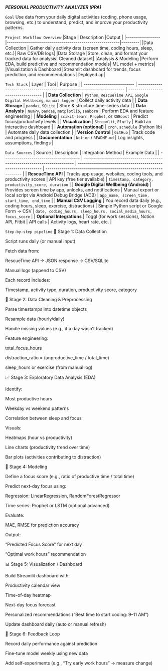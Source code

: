 ***PERSONAL PRODUCTIVITY ANALYZER (PPA)***

`Goal`
Use data from your daily digital activities (coding, phone usage, browsing, etc.) to understand, predict, and improve your productivity patterns.


`Project Workflow Overview`
|Stage	        | Description	                                          |Output |
|-----------------|--------------------------------------------------------|---------|
|Data Collection |	Gather daily activity data (screen time, coding hours, sleep, etc.)|	Raw CSV/DB logs|
|Data Storage	|Store, clean, and format your tracked data for analysis|	Cleaned dataset|
|Analysis & Modeling	|Perform EDA, build predictive and recommendation models|	ML model + metrics|
|Visualization & Dashboard	|Streamlit dashboard for trends, focus prediction, and recommendations	|Deployed ap|


`Tech Stack`
| Layer                     | Tool                                                                    | Purpose                             |
| ------------------------- | ----------------------------------------------------------------------- | ----------------------------------- |
| **Data Collection**       | `Python`, `RescueTime API`, `Google Digital Wellbeing`, `manual logger` | Collect daily activity data         |
| **Data Storage**          | `pandas`, `SQLite`                                                      | Store & structure time-series data  |
| **Data Analysis**         | `NumPy`, `pandas`, `matplotlib`, `seaborn`                              | Perform EDA and feature engineering |
| **Modeling**              | `scikit-learn`, `Prophet`, or `XGBoost`                                 | Predict focus/productivity levels   |
| **Visualization**         | `Streamlit`, `Plotly`                                                   | Build an interactive dashboard      |
| **Automation (optional)** | `cron`, `schedule` (Python lib)                                         | Automate daily data collection      |
| **Version Control**       | `GitHub`                                                                | Track code and progress             |
| **Documentation**         | `Notion` / `README.md`                                                  | Log insights, assumptions, findings |


`Data Sources`
| Source                                 | Description                                                               | Integration Method                                           | Example Data                                                       |
| -------------------------------------- | ------------------------------------------------------------------------- | ------------------------------------------------------------ | ------------------------------------------------------------------ |
| **RescueTime API**                     | Tracks app usage, websites, coding tools, and productivity scores         | API key (free tier available)                                | `timestamp, category, productivity_score, duration`                |
| **Google Digital Wellbeing (Android)** | Provides screen time by app, unlocks, and notifications                   | Manual export or local script via Android Debug Bridge (ADB) | `app_name, screen_time, start_time, end_time`                      |
| **Manual CSV Logging**                 | You record data daily (e.g., coding hours, sleep, exercise, distractions) | Simple Python script or Google Form → CSV                    | `date, coding_hours, sleep_hours, social_media_hours, focus_score` |
| **Optional Integrations**              | Toggl (for work sessions), Notion API, Fitbit                             | API calls                                                    | Activity logs, heart rate, etc.                                    |

`Step-by-step pipeline`
🧾 Stage 1: Data Collection

Script runs daily (or manual input)

Fetch data from:

RescueTime API → JSON response → CSV/SQLite

Manual logs (append to CSV)

Each record includes:

Timestamp, activity type, duration, productivity score, category

🧹 Stage 2: Data Cleaning & Preprocessing

Parse timestamps into datetime objects

Resample data (hourly/daily)

Handle missing values (e.g., if a day wasn’t tracked)

Feature engineering:

total_focus_hours

distraction_ratio = (unproductive_time / total_time)

sleep_hours or exercise (from manual log)

📈 Stage 3: Exploratory Data Analysis (EDA)

Identify:

Most productive hours

Weekday vs weekend patterns

Correlation between sleep and focus

Visuals:

Heatmaps (hour vs productivity)

Line charts (productivity trend over time)

Bar plots (activities contributing to distraction)

🤖 Stage 4: Modeling

Define a focus score (e.g., ratio of productive time / total time)

Predict next-day focus using:

Regression: LinearRegression, RandomForestRegressor

Time series: Prophet or LSTM (optional advanced)

Evaluate:

MAE, RMSE for prediction accuracy

Output:

“Predicted Focus Score” for next day

“Optimal work hours” recommendation

📊 Stage 5: Visualization / Dashboard

Build Streamlit dashboard with:

Productivity calendar view

Time-of-day heatmap

Next-day focus forecast

Personalized recommendations (“Best time to start coding: 9–11 AM”)

Update dashboard daily (auto or manual refresh)

🔁 Stage 6: Feedback Loop

Record daily performance against prediction

Fine-tune model weekly using new data

Add self-experiments (e.g., “Try early work hours” → measure change)